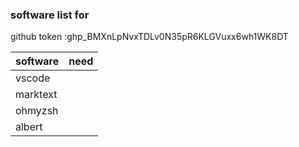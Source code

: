 ### software list for

github token :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

| software | need |
| -------- | ---- |
| vscode   |      |
| marktext |      |
| ohmyzsh  |      |
| albert   |      |




